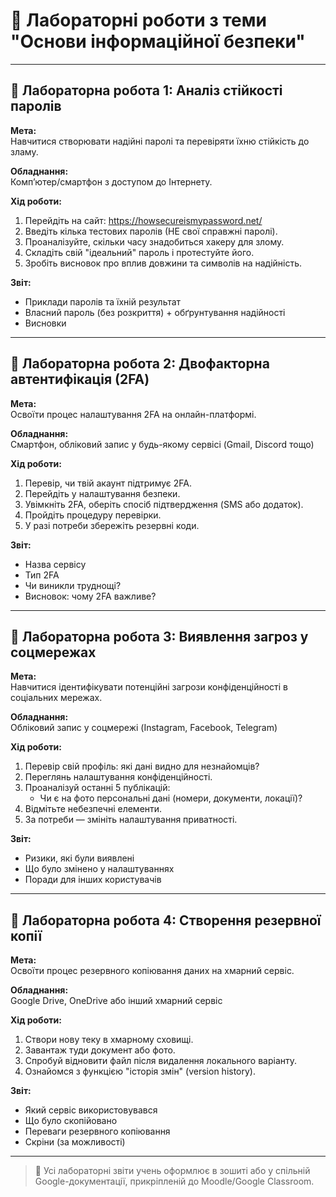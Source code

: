 # 🧪 Лабораторні роботи з теми "Основи інформаційної безпеки"

---

## 🔬 Лабораторна робота 1: Аналіз стійкості паролів

**Мета:**  
Навчитися створювати надійні паролі та перевіряти їхню стійкість до зламу.

**Обладнання:**  
Комп’ютер/смартфон з доступом до Інтернету.

**Хід роботи:**
1. Перейдіть на сайт: https://howsecureismypassword.net/
2. Введіть кілька тестових паролів (НЕ свої справжні паролі).
3. Проаналізуйте, скільки часу знадобиться хакеру для злому.
4. Складіть свій "ідеальний" пароль і протестуйте його.
5. Зробіть висновок про вплив довжини та символів на надійність.

**Звіт:**  
- Приклади паролів та їхній результат
- Власний пароль (без розкриття) + обґрунтування надійності
- Висновки

---

## 🔬 Лабораторна робота 2: Двофакторна автентифікація (2FA)

**Мета:**  
Освоїти процес налаштування 2FA на онлайн-платформі.

**Обладнання:**  
Смартфон, обліковий запис у будь-якому сервісі (Gmail, Discord тощо)

**Хід роботи:**
1. Перевір, чи твій акаунт підтримує 2FA.
2. Перейдіть у налаштування безпеки.
3. Увімкніть 2FA, оберіть спосіб підтвердження (SMS або додаток).
4. Пройдіть процедуру перевірки.
5. У разі потреби збережіть резервні коди.

**Звіт:**  
- Назва сервісу
- Тип 2FA
- Чи виникли труднощі?
- Висновок: чому 2FA важливе?

---

## 🔬 Лабораторна робота 3: Виявлення загроз у соцмережах

**Мета:**  
Навчитися ідентифікувати потенційні загрози конфіденційності в соціальних мережах.

**Обладнання:**  
Обліковий запис у соцмережі (Instagram, Facebook, Telegram)

**Хід роботи:**
1. Перевір свій профіль: які дані видно для незнайомців?
2. Переглянь налаштування конфіденційності.
3. Проаналізуй останні 5 публікацій:
   - Чи є на фото персональні дані (номери, документи, локації)?
4. Відмітьте небезпечні елементи.
5. За потреби — змініть налаштування приватності.

**Звіт:**  
- Ризики, які були виявлені
- Що було змінено у налаштуваннях
- Поради для інших користувачів

---

## 🔬 Лабораторна робота 4: Створення резервної копії

**Мета:**  
Освоїти процес резервного копіювання даних на хмарний сервіс.

**Обладнання:**  
Google Drive, OneDrive або інший хмарний сервіс

**Хід роботи:**
1. Створи нову теку в хмарному сховищі.
2. Завантаж туди документ або фото.
3. Спробуй відновити файл після видалення локального варіанту.
4. Ознайомся з функцією "історія змін" (version history).

**Звіт:**  
- Який сервіс використовувався
- Що було скопійовано
- Переваги резервного копіювання
- Скріни (за можливості)

---

> 📝 Усі лабораторні звіти учень оформлює в зошиті або у спільній Google-документації, прикріпленій до Moodle/Google Classroom.
